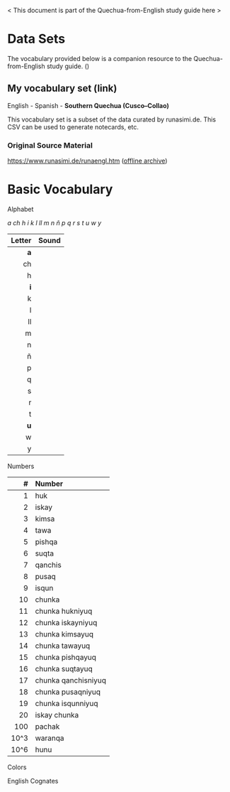 < This document is part of the Quechua-from-English study guide here >

# Data Sets

The vocabulary provided below is a companion resource to the Quechua-from-English study guide. ()

## My vocabulary set (link)

English - Spanish - **Southern Quechua (Cusco–Collao)**

This vocabulary set is a subset of the data curated by runasimi.de. This CSV can be used to generate notecards, etc. 

### Original Source Material

https://www.runasimi.de/runaengl.htm ([offline archive](https://github.com/puyu-wasi/quechua-from-english/tree/main/files/about-vocab.md))

# Basic Vocabulary

Alphabet

*a ch h i k l ll m n ñ p q r s t u w y*

| Letter | Sound |
| ------:|:----- |
| **a**  |       |
| ch     |       |
| h      |       |
| **i**  |       |
| k      |       |
| l      |       |
| ll     |       |
| m      |       |
| n      |       |
| ñ      |       |
| p      |       |
| q      |       |
| s      |       |
| r      |       |
| t      |       |
| **u**  |       |
| w      |       |
| y      |       |

Numbers

| #    | Number              |
| ----:|:------------------- |
| 1    | huk                 |
| 2    | iskay               |
| 3    | kimsa               |
| 4    | tawa                |
| 5    | pishqa              |
| 6    | suqta               |
| 7    | qanchis             |
| 8    | pusaq               |
| 9    | isqun               |
| 10   | chunka              |
| 11   | chunka hukniyuq     |
| 12   | chunka iskayniyuq   |
| 13   | chunka kimsayuq     |
| 14   | chunka tawayuq      |
| 15   | chunka pishqayuq    |
| 16   | chunka suqtayuq     |
| 17   | chunka qanchisniyuq |
| 18   | chunka pusaqniyuq   |
| 19   | chunka isqunniyuq   |
| 20   | iskay chunka        |
| 100  | pachak              |
| 10^3 | waranqa             |
| 10^6 | hunu                |

Colors

English Cognates
